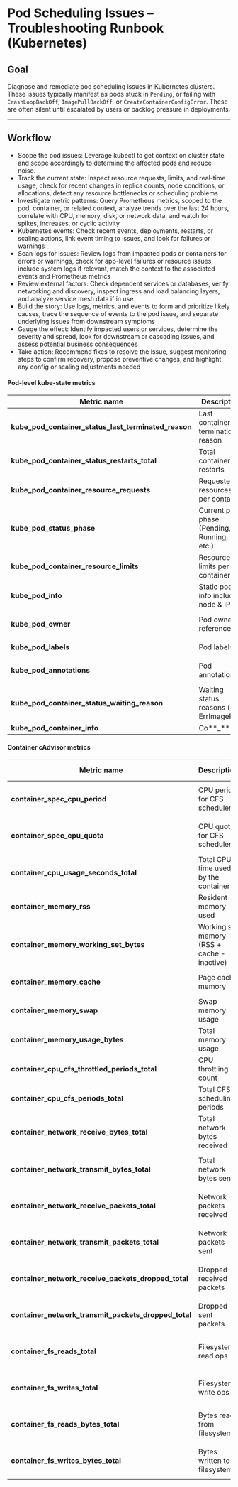 # Pod Scheduling Issues – Troubleshooting Runbook (Kubernetes)

## Goal

Diagnose and remediate pod scheduling issues in Kubernetes clusters. These issues typically manifest as pods stuck in `Pending`, or failing with `CrashLoopBackOff`, `ImagePullBackOff`, or `CreateContainerConfigError`. These are often silent until escalated by users or backlog pressure in deployments.

---

## Workflow

- Scope the pod issues: Leverage kubectl to get context on cluster state and scope accordingly to determine the affected pods and reduce noise.
- Track the current state:  Inspect resource requests, limits, and real-time usage, check for recent changes in replica counts, node conditions, or allocations, detect any resource bottlenecks or scheduling problems
- Investigate metric patterns: Query Prometheus metrics, scoped to the pod, container, or related context, analyze trends over the last 24 hours, correlate with CPU, memory, disk, or network data, and watch for spikes, increases, or cyclic activity
- Kubernetes events: Check recent events, deployments, restarts, or scaling actions, link event timing to issues, and look for failures or warnings
- Scan logs for issues: Review logs from impacted pods or containers for errors or warnings, check for app-level failures or resource issues, include system logs if relevant, match the context to the associated events and Prometheus metrics
- Review external factors: Check dependent services or databases, verify networking and discovery, inspect ingress and load balancing layers, and analyze service mesh data if in use
- Build the story: Use logs, metrics, and events to form and prioritize likely causes, trace the sequence of events to the pod issue, and separate underlying issues from downstream symptoms
- Gauge the effect: Identify impacted users or services, determine the severity and spread, look for downstream or cascading issues, and assess potential business consequences
- Take action: Recommend fixes to resolve the issue, suggest monitoring steps to confirm recovery, propose preventive changes, and highlight any config or scaling adjustments needed


#### Pod-level kube-state metrics

| **Metric name**                                            | **Description**                            | **Extra Labels**                          |
| ---------------------------------------------------------- | ------------------------------------------ | ----------------------------------------- |
| **kube_pod_container_status_last_terminated_reason** | Last container termination reason          | `pod`, `container`, `reason`              |
| **kube_pod_container_status_restarts_total**          | Total container restarts                   | `pod`, `container`, `namespace`           |
| **kube_pod_container_resource_requests**               | Requested resources per container          | `pod`, `container`, `resource`            |
| **kube_pod_status_phase**                               | Current pod phase (Pending, Running, etc.) | `pod`, `phase`, `namespace`               |
| **kube_pod_container_resource_limits**                 | Resource limits per container              | `pod`, `container`, `resource`            |
| **kube_pod_info**                                        | Static pod info including node & IP        | `pod`, `node`, `namespace`                |
| **kube_pod_owner**                                       | Pod owner reference                        | `pod`, `owner_kind`, `owner_name`         |
| **kube_pod_labels**                                      | Pod labels                                 | `pod`, `label_*`, `namespace`             |
| **kube_pod_annotations**                                 | Pod annotations                            | `pod`, `annotation_*`, `namespace`        |
| **kube_pod_container_status_waiting_reason**          | Waiting status reasons (e.g. ErrImagePull) | `pod`, `container`, `reason`, `namespace` |
| **kube_pod_container_info**                             | Co**_**                                   |                                           |


#### Container cAdvisor metrics

| **Metric name**                                           | **Description**                             | **Extra Labels**                             |
| --------------------------------------------------------- | ------------------------------------------- | -------------------------------------------- |
| **container_spec_cpu_period**                          | CPU period for CFS scheduler                | `container`, `pod`, `namespace`, `image`     |
| **container_spec_cpu_quota**                           | CPU quota for CFS scheduler                 | `container`, `pod`, `namespace`, `image`     |
| **container_cpu_usage_seconds_total**                 | Total CPU time used by the container        | `container`, `pod`, `namespace`, `mode`      |
| **container_memory_rss**                                | Resident memory used                        | `container`, `pod`, `namespace`              |
| **container_memory_working_set_bytes**                | Working set memory (RSS + cache - inactive) | `container`, `pod`, `namespace`              |
| **container_memory_cache**                              | Page cache memory                           | `container`, `pod`, `namespace`              |
| **container_memory_swap**                               | Swap memory usage                           | `container`, `pod`, `namespace`              |
| **container_memory_usage_bytes**                       | Total memory usage                          | `container`, `pod`, `namespace`              |
| **container_cpu_cfs_throttled_periods_total**        | CPU throttling count                        | `container`, `pod`, `namespace`              |
| **container_cpu_cfs_periods_total**                   | Total CFS scheduling periods                | `container`, `pod`, `namespace`              |
| **container_network_receive_bytes_total**             | Total network bytes received                | `container`, `interface`, `namespace`, `pod` |
| **container_network_transmit_bytes_total**            | Total network bytes sent                    | `container`, `interface`, `namespace`, `pod` |
| **container_network_receive_packets_total**           | Network packets received                    | `container`, `interface`, `namespace`, `pod` |
| **container_network_transmit_packets_total**          | Network packets sent                        | `container`, `interface`, `namespace`, `pod` |
| **container_network_receive_packets_dropped_total**  | Dropped received packets                    | `container`, `interface`, `namespace`, `pod` |
| **container_network_transmit_packets_dropped_total** | Dropped sent packets                        | `container`, `interface`, `namespace`, `pod` |
| **container_fs_reads_total**                           | Filesystem read ops                         | `container`, `device`, `namespace`, `pod`    |
| **container_fs_writes_total**                          | Filesystem write ops                        | `container`, `device`, `namespace`, `pod`    |
| **container_fs_reads_bytes_total**                    | Bytes read from filesystem                  | `container`, `device`, `namespace`, `pod`    |
| **container_fs_writes_bytes_total**                   | Bytes written to filesystem                 | `container`, `device`, `namespace`, `pod`    |
